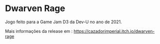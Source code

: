 # Dwarven Rage

Jogo feito para a Game Jam D3 da Dev-U no ano de 2021.

Mais informações da release em : https://cazadorimperial.itch.io/dwarven-rage

